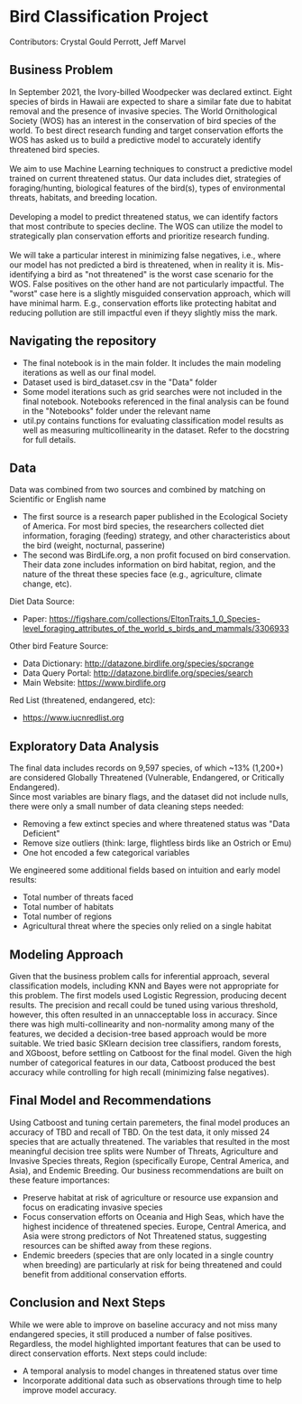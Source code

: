 # Bird Classification Project

Contributors: Crystal Gould Perrott, Jeff Marvel

## Business Problem

In September 2021, the Ivory-billed Woodpecker was declared extinct. Eight species of birds in Hawaii are expected to share a similar fate due to habitat removal and the presence of invasive species. The World Ornithological Society (WOS) has an interest in the conservation of bird species of the world. To best direct research funding and target conservation efforts the WOS has asked us to build a predictive model to accurately identify threatened bird species.
<br />  
We aim to use Machine Learning techniques to construct a predictive model trained on current threatened status. Our data includes diet, strategies of foraging/hunting, biological features of the bird(s), types of environmental threats, habitats, and breeding location.  
<br />
Developing a model to predict threatened status, we can identify factors that most contribute to species decline. The WOS can utilize the model to strategically plan conservation efforts and prioritize research funding. 
<br />  
We will take a particular interest in minimizing false negatives, i.e., where our model has not predicted a bird is threatened, when in reality it is. Mis-identifying a bird as "not threatened" is the worst case scenario for the WOS. False positives on the other hand are not particularly impactful. The "worst" case here is a slightly misguided conservation approach, which will have minimal harm. E.g., conservation efforts like protecting habitat and reducing pollution are still impactful even if theyy slightly miss the mark.

## Navigating the repository
* The final notebook is <notebook name> in the main folder. It includes the main modeling iterations as well as our final model.
* Dataset used is bird_dataset.csv in the "Data" folder
* Some model iterations such as grid searches were not included in the final notebook. Notebooks referenced in the final analysis can be found in the "Notebooks" folder under the relevant name
* util.py contains functions for evaluating classification model results as well as measuring multicollinearity in the dataset. Refer to the docstring for full details.

## Data
Data was combined from two sources and combined by matching on Scientific or English name
* The first source is a research paper published in the Ecological Society of America. For most bird species, the researchers collected diet information, foraging (feeding) strategy, and other characteristics about the bird (weight, nocturnal, passerine)
* The second was BirdLife.org, a non profit focused on bird conservation. Their data zone includes information on bird habitat, region, and the nature of the threat these species face (e.g., agriculture, climate change, etc).

Diet Data Source:
* Paper: https://figshare.com/collections/EltonTraits_1_0_Species-level_foraging_attributes_of_the_world_s_birds_and_mammals/3306933

Other bird Feature Source:
* Data Dictionary: http://datazone.birdlife.org/species/spcrange
* Data Query Portal: http://datazone.birdlife.org/species/search
* Main Website: https://www.birdlife.org  

Red List (threatened, endangered, etc):
* https://www.iucnredlist.org

## Exploratory Data Analysis
The final data includes records on 9,597 species, of which ~13% (1,200+) are considered Globally Threatened (Vulnerable, Endangered, or Critically Endangered). 
<br />
Since most variables are binary flags, and the dataset did not include nulls, there were only a small number of data cleaning steps needed:
* Removing a few extinct species and where threatened status was "Data Deficient"
* Remove size outliers (think: large, flightless birds like an Ostrich or Emu)
* One hot encoded a few categorical variables

We engineered some additional fields based on intuition and early model results:
* Total number of threats faced
* Total number of habitats
* Total number of regions
* Agricultural threat where the species only relied on a single habitat
  
## Modeling Approach

Given that the business problem calls for inferential approach, several classification models, including KNN and Bayes were not appropriate for this problem. The first models used Logistic Regression, producing decent results. The precision and recall could be tuned using various threshold, however, this often resulted in an unnacceptable loss in accuracy. Since there was high multi-collinearity and non-normality among many of the features, we decided a decision-tree based approach would be more suitable. We tried basic SKlearn decision tree classifiers, random forests, and XGboost, before settling on Catboost for the final model. Given the high number of categorical features in our data, Catboost produced the best accuracy while controlling for high recall (minimizing false negatives).
  
## Final Model and Recommendations

Using Catboost and tuning certain paremeters, the final model produces an accuracy of TBD and recall of TBD. On the test data, it only missed 24 species that are actually threatened. The variables that resulted in the most meaningful decision tree splits were Number of Threats, Agriculture and Invasive Species threats, Region (specifically Europe, Central America, and Asia), and Endemic Breeding. Our business recommendations are built on these feature importances:
* Preserve habitat at risk of agriculture or resource use expansion and focus on eradicating invasive species
* Focus conservation efforts on Oceania and High Seas, which have the highest incidence of threatened species. Europe, Central America, and Asia were strong predictors of Not Threatened status, suggesting resources can be shifted away from these regions.
* Endemic breeders (species that are only located in a single country when breeding) are particularly at risk for being threatened and could benefit from additional conservation efforts.
  
## Conclusion and Next Steps

While we were able to improve on baseline accuracy and not miss many endangered species, it still produced a number of false positives. Regardless, the model highlighted important features that can be used to direct conservation efforts. Next steps could include:
* A temporal analysis to model changes in threatened status over time
* Incorporate additional data such as observations through time to help improve model accuracy.

